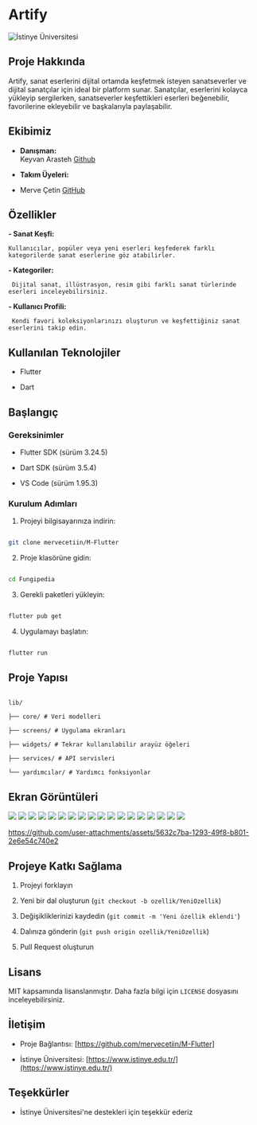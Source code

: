 # Artify

  

![İstinye Üniversitesi](https://www.unitededucation.com/linklogoch/istinye-university-logo.png)

  

## Proje Hakkında

Artify, sanat eserlerini dijital ortamda keşfetmek isteyen sanatseverler ve dijital sanatçılar için ideal bir platform sunar. Sanatçılar, eserlerini kolayca yükleyip sergilerken, sanatseverler keşfettikleri eserleri beğenebilir, favorilerine ekleyebilir ve başkalarıyla paylaşabilir.



  

## Ekibimiz

-  **Danışman:**  
Keyvan Arasteh [Github](https://github.com/keyvanarasteh)


-  **Takım Üyeleri:**

- Merve Çetin [GitHub](https://github.com/mervecetiin)

  
## Özellikler

**- Sanat Keşfi:**

	Kullanıcılar, popüler veya yeni eserleri keşfederek farklı kategorilerde sanat eserlerine göz atabilirler.
**- Kategoriler:**

	 Dijital sanat, illüstrasyon, resim gibi farklı sanat türlerinde eserleri inceleyebilirsiniz.
**- Kullanıcı Profili:**

	 Kendi favori koleksiyonlarınızı oluşturun ve keşfettiğiniz sanat eserlerini takip edin.
## Kullanılan Teknolojiler

- Flutter

- Dart

## Başlangıç

  

### Gereksinimler

- Flutter SDK (sürüm 3.24.5)

- Dart SDK (sürüm 3.5.4)

- VS Code (sürüm 1.95.3)

  

### Kurulum Adımları

1. Projeyi bilgisayarınıza indirin:

```bash

git clone mervecetiin/M-Flutter

```

  

2. Proje klasörüne gidin:

```bash

cd Fungipedia

```

  

3. Gerekli paketleri yükleyin:

```bash

flutter pub get

```

  

4. Uygulamayı başlatın:

```bash

flutter run

```

  

## Proje Yapısı

```

lib/

├── core/ # Veri modelleri

├── screens/ # Uygulama ekranları

├── widgets/ # Tekrar kullanılabilir arayüz öğeleri

├── services/ # API servisleri

└── yardımcılar/ # Yardımcı fonksiyonlar

```

  

## Ekran Görüntüleri
![](<assets/images/Ekran Resmi 2025-01-30 18.16.00.png>) ![](<assets/images/Ekran Resmi 2025-01-30 18.17.52.png>) ![](<assets/images/Ekran Resmi 2025-01-30 18.19.49.png>) ![](<assets/images/Ekran Resmi 2025-01-30 18.20.15.png>) ![](<assets/images/Ekran Resmi 2025-01-30 18.20.31.png>) ![](<assets/images/Ekran Resmi 2025-01-30 18.20.51.png>) ![](<assets/images/Ekran Resmi 2025-01-30 18.21.10.png>) ![](<assets/images/Ekran Resmi 2025-01-30 18.21.40.png>) ![](<assets/images/Ekran Resmi 2025-01-30 18.22.07.png>) ![](<assets/images/Ekran Resmi 2025-01-30 18.22.27.png>) ![](<assets/images/Ekran Resmi 2025-01-30 18.22.54.png>) ![](<assets/images/Ekran Resmi 2025-01-30 18.23.12.png>) ![](<assets/images/Ekran Resmi 2025-01-30 18.23.24.png>) ![](<assets/images/Ekran Resmi 2025-01-30 18.23.35.png>) ![](<assets/images/Ekran Resmi 2025-01-30 18.27.32.png>) ![](<assets/images/Ekran Resmi 2025-01-30 18.27.45.png>) ![](<assets/images/Ekran Resmi 2025-01-30 18.28.00.png>) ![](<assets/images/Ekran Resmi 2025-01-30 18.28.16.png>)

https://github.com/user-attachments/assets/5632c7ba-1293-49f8-b801-2e6e54c740e2
  

## Projeye Katkı Sağlama

1. Projeyi forklayın

2. Yeni bir dal oluşturun (`git checkout -b ozellik/YeniOzellik`)

3. Değişikliklerinizi kaydedin (`git commit -m 'Yeni özellik eklendi'`)

4. Dalınıza gönderin (`git push origin ozellik/YeniOzellik`)

5. Pull Request oluşturun

  

## Lisans

MIT kapsamında lisanslanmıştır. Daha fazla bilgi için `LICENSE` dosyasını inceleyebilirsiniz.

  

## İletişim

- Proje Bağlantısı: [https://github.com/mervecetiin/M-Flutter]

- İstinye Üniversitesi: [https://www.istinye.edu.tr/](https://www.istinye.edu.tr/)

  

## Teşekkürler

- İstinye Üniversitesi'ne destekleri için teşekkür ederiz

